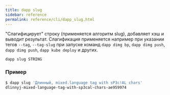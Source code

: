 ```yaml
---
title: dapp slug
sidebar: reference
permalink: reference/cli/dapp_slug.html
---
```


"Слагифицирует" строку (применяется алгоритм slug), добавляет хэш и выводит результат. Слагификация применяется например при указании тегов `--tag`, `--tag-slug` при запуске команд `dapp dimg bp`, `dapp dimg push`, `dapp dimg push`, `dapp kube deploy`  и других.

```
dapp slug STRING
```

### Пример

```bash
$ dapp slug 'Длинный, mixed.language tag with sP3c!AL chars'
dlinnyj-mixed-language-tag-with-sp3cal-chars-ae959974
```
